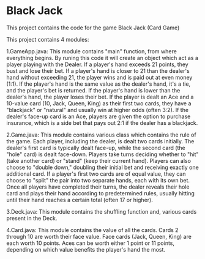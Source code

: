 # Black Jack

This project contains the code for the game Black Jack (Card Game)

This project contains 4 modules:

1.GameApp.java: This module contains "main" function, from where everything begins. By runing this code it will create an object which act as a player playing with the Dealer.
If a player's hand exceeds 21 points, they bust and lose their bet.
If a player's hand is closer to 21 than the dealer's hand without exceeding 21, the player wins and is paid out at even money (1:1).
If the player's hand is the same value as the dealer's hand, it's a tie, and the player's bet is returned.
If the player's hand is lower than the dealer's hand, the player loses their bet.
If the player is dealt an Ace and a 10-value card (10, Jack, Queen, King) as their first two cards, they have a "blackjack" or "natural" and usually win at higher odds (often 3:2).
If the dealer's face-up card is an Ace, players are given the option to purchase insurance, which is a side bet that pays out 2:1 if the dealer has a blackjack.

2.Game.java: This module contains various class which contains the rule of the game.
Each player, including the dealer, is dealt two cards initially. The dealer's first card is typically dealt face-up, while the second card (the "hole" card) is dealt face-down.
Players take turns deciding whether to "hit" (take another card) or "stand" (keep their current hand).
Players can also choose to "double down," doubling their initial bet and receiving exactly one additional card.
If a player's first two cards are of equal value, they can choose to "split" the pair into two separate hands, each with its own bet.
Once all players have completed their turns, the dealer reveals their hole card and plays their hand according to predetermined rules, usually hitting until their hand reaches a certain total (often 17 or higher).

3.Deck.java: This module contains the shuffling function and, various cards present in the Deck.

4.Card.java: This module contains the value of all the cards.
Cards 2 through 10 are worth their face value.
Face cards (Jack, Queen, King) are each worth 10 points.
Aces can be worth either 1 point or 11 points, depending on which value benefits the player's hand the most.

